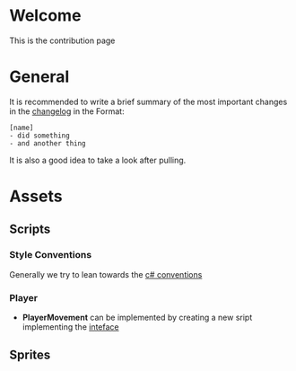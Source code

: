 ﻿# Welcome
This is the contribution page

# General
It is recommended to write a brief summary of the most important
changes in the [changelog](/changelog.txt) in  the Format:

    [name]
    - did something
    - and another thing
    
 It is also a good idea to take a look after pulling.
        

# Assets

## Scripts
### Style Conventions
Generally we try to lean towards the [c# conventions](https://docs.microsoft.com/en-us/dotnet/csharp/programming-guide/inside-a-program/coding-conventions)

### Player
 - **PlayerMovement** can be implemented by creating a new sript implementing the [inteface](EIGE-Project\Assets\Scripts\PlayerCommand.cs)


## Sprites

